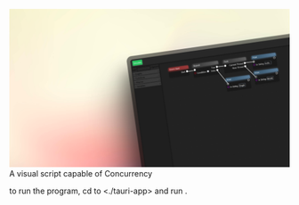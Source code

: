 ![](https://github.com/oualidaz-study/Patina/blob/main/474shots_so.png)
A visual script capable of Concurrency

to run the program, cd to <./tauri-app> and run <npm run dev>.
